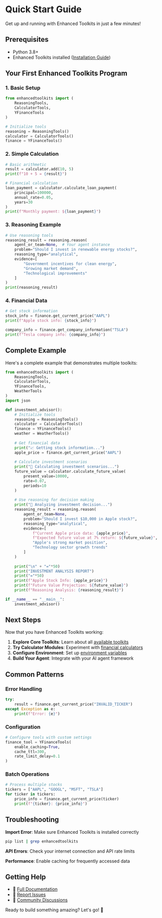 # Quick Start Guide

Get up and running with Enhanced Toolkits in just a few minutes!

## Prerequisites

- Python 3.8+
- Enhanced Toolkits installed ([Installation Guide](installation.md))

## Your First Enhanced Toolkits Program

### 1. Basic Setup

```python
from enhancedtoolkits import (
    ReasoningTools,
    CalculatorTools,
    YFinanceTools
)

# Initialize tools
reasoning = ReasoningTools()
calculator = CalculatorTools()
finance = YFinanceTools()
```

### 2. Simple Calculation

```python
# Basic arithmetic
result = calculator.add(10, 5)
print(f"10 + 5 = {result}")

# Financial calculation
loan_payment = calculator.calculate_loan_payment(
    principal=100000,
    annual_rate=0.05,
    years=30
)
print(f"Monthly payment: ${loan_payment}")
```

### 3. Reasoning Example

```python
# Use reasoning tools
reasoning_result = reasoning.reason(
    agent_or_team=None,  # Your agent instance
    problem="Should I invest in renewable energy stocks?",
    reasoning_type="analytical",
    evidence=[
        "Government incentives for clean energy",
        "Growing market demand",
        "Technological improvements"
    ]
)
print(reasoning_result)
```

### 4. Financial Data

```python
# Get stock information
stock_info = finance.get_current_price("AAPL")
print(f"Apple stock info: {stock_info}")

company_info = finance.get_company_information("TSLA")
print(f"Tesla company info: {company_info}")
```

## Complete Example

Here's a complete example that demonstrates multiple toolkits:

```python
from enhancedtoolkits import (
    ReasoningTools,
    CalculatorTools,
    YFinanceTools,
    WeatherTools
)
import json

def investment_advisor():
    # Initialize tools
    reasoning = ReasoningTools()
    calculator = CalculatorTools()
    finance = YFinanceTools()
    weather = WeatherTools()
    
    # Get financial data
    print("📈 Getting stock information...")
    apple_price = finance.get_current_price("AAPL")
    
    # Calculate investment scenarios
    print("🧮 Calculating investment scenarios...")
    future_value = calculator.calculate_future_value(
        present_value=10000,
        rate=0.07,
        periods=10
    )
    
    # Use reasoning for decision making
    print("🧠 Analyzing investment decision...")
    reasoning_result = reasoning.reason(
        agent_or_team=None,
        problem="Should I invest $10,000 in Apple stock?",
        reasoning_type="analytical",
        evidence=[
            f"Current Apple price data: {apple_price}",
            f"Expected future value at 7% return: ${future_value}",
            "Apple's strong market position",
            "Technology sector growth trends"
        ]
    )
    
    print("\n" + "="*50)
    print("INVESTMENT ANALYSIS REPORT")
    print("="*50)
    print(f"Apple Stock Info: {apple_price}")
    print(f"Future Value Projection: ${future_value}")
    print(f"Reasoning Analysis: {reasoning_result}")

if __name__ == "__main__":
    investment_advisor()
```

## Next Steps

Now that you have Enhanced Toolkits working:

1. **Explore Core Toolkits**: Learn about all [available toolkits](../toolkits/index.md)
2. **Try Calculator Modules**: Experiment with [financial calculators](../calculators/index.md)
3. **Configure Environment**: Set up [environment variables](configuration.md)
4. **Build Your Agent**: Integrate with your AI agent framework

## Common Patterns

### Error Handling

```python
try:
    result = finance.get_current_price("INVALID_TICKER")
except Exception as e:
    print(f"Error: {e}")
```

### Configuration

```python
# Configure tools with custom settings
finance_tool = YFinanceTools(
    enable_caching=True,
    cache_ttl=300,
    rate_limit_delay=0.1
)
```

### Batch Operations

```python
# Process multiple stocks
tickers = ["AAPL", "GOOGL", "MSFT", "TSLA"]
for ticker in tickers:
    price_info = finance.get_current_price(ticker)
    print(f"{ticker}: {price_info}")
```

## Troubleshooting

**Import Error**: Make sure Enhanced Toolkits is installed correctly
```bash
pip list | grep enhancedtoolkits
```

**API Errors**: Check your internet connection and API rate limits

**Performance**: Enable caching for frequently accessed data

## Getting Help

- 📖 [Full Documentation](../toolkits/index.md)
- 🐛 [Report Issues](https://github.com/malvavisc0/enhancedtoolkits/issues)
- 💬 [Community Discussions](https://github.com/malvavisc0/enhancedtoolkits/discussions)

Ready to build something amazing? Let's go! 🚀
